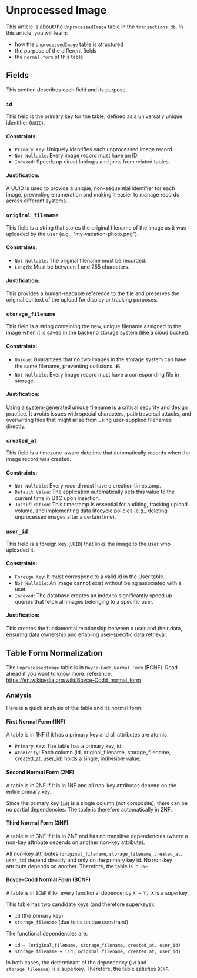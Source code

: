 # Unprocessed Image

This article is about the `UnprocessedImage` table in the `transactions_db`.
In this article, you will learn:
- how the `UnprocessedImage` table is structured
- the purpose of the different fields
- the `normal form` of this table

## Fields

This section describes each field and its purpose.

### `id`

This field is the primary key for the table, defined as a universally unique identifier (`UUID`).

#### Constraints:

- `Primary Key`: Uniquely identifies each unprocessed image record.
- `Not Nullable`: Every image record must have an ID.
- `Indexed`: Speeds up direct lookups and joins from related tables.

#### Justification:
A UUID is used to provide a unique, non-sequential identifier for each image, preventing enumeration and making it easier to manage records across different systems.

### `original_filename`

This field is a string that stores the original filename of the image as it was uploaded by the user (e.g., "my-vacation-photo.png").

#### Constraints:

- `Not Nullable`: The original filename must be recorded.
- `Length`: Must be between 1 and 255 characters.

#### Justification:
This provides a human-readable reference to the file and preserves the original context of the upload for display or tracking purposes.

### `storage_filename`

This field is a string containing the new, unique filename assigned to the image when it is saved in the backend storage system (like a cloud bucket).

#### Constraints:
- `Unique`: Guarantees that no two images in the storage system can have the same filename, preventing collisions. 🪨
- `Not Nullable`: Every image record must have a corresponding file in storage.

#### Justification:
Using a system-generated unique filename is a critical security and design practice. It avoids issues with special characters, path traversal attacks, and overwriting files that might arise from using user-supplied filenames directly.

### `created_at`

This field is a timezone-aware datetime that automatically records when the image record was created.

#### Constraints:

- `Not Nullable`: Every record must have a creation timestamp.
- `Default Value`: The application automatically sets this value to the current time in UTC upon insertion.
- `Justification`: This timestamp is essential for auditing, tracking upload volume, and implementing data lifecycle policies (e.g., deleting unprocessed images after a certain time).

### `user_id`

This field is a foreign key (`UUID`) that links the image to the user who uploaded it.

#### Constraints:

- `Foreign Key`: It must correspond to a valid id in the User table.
- `Not Nullable`: An image cannot exist without being associated with a user.
- `Indexed`: The database creates an index to significantly speed up queries that fetch all images belonging to a specific user.

#### Justification:
This creates the fundamental relationship between a user and their data, ensuring data ownership and enabling user-specific data retrieval.

## Table Form Normalization
The `UnprocessedImage` table is in `Boyce-Codd Normal Form` (BCNF).
Read ahead if you want to know more.
reference: https://en.wikipedia.org/wiki/Boyce–Codd_normal_form

### Analysis

Here is a quick analysis of the table and its normal form.

#### First Normal Form (1NF)

A table is in 1NF if it has a primary key and all attributes are atomic.

- `Primary Key`: The table has a primary key, id.
- `Atomicity`: Each column (id, original_filename, storage_filename, created_at, user_id) holds a single, indivisible value.

#### Second Normal Form (2NF)

A table is in 2NF if it is in 1NF and all non-key attributes depend on the entire primary key.

Since the primary key (`id`) is a single column (not composite), there can be no partial dependencies. The table is therefore automatically in 2NF.

#### Third Normal Form (3NF)

A table is in 3NF if it is in 2NF and has no transitive dependencies (where a non-key attribute depends on another non-key attribute).

All non-key attributes (`original_filename`, `storage_filename`, `created_at`, `user_id`) depend directly and only on the primary key id. No non-key attribute depends on another. Therefore, the table is in `3NF`.

#### Boyce-Codd Normal Form (BCNF)

A table is in `BCNF` if for every functional dependency `X → Y, X` is a superkey.

This table has two candidate keys (and therefore superkeys):

- `id` (the primary key)
- `storage_filename` (due to its unique constraint)

The functional dependencies are:

- `id → (original_filename, storage_filename, created_at, user_id)`
- `storage_filename → (id, original_filename, created_at, user_id)`

In both cases, the determinant of the dependency (`id` and `storage_filename`) is a superkey. Therefore, the table satisfies `BCNF`.
